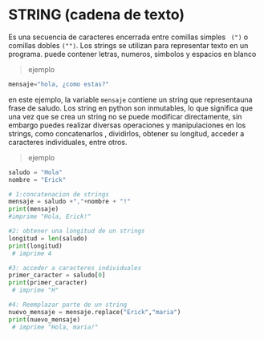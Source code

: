 # STRING (cadena de texto)
Es una secuencia de caracteres encerrada entre comillas simples ` (")` o comillas dobles `("")`.
Los strings se utilizan para representar texto en un programa. puede contener letras, numeros, simbolos y espacios en blanco
>ejemplo
```python
mensaje="hola, ¿como estas?"
```
en este ejemplo, la variable `mensaje` contiene un string que representauna frase de saludo.
Los string en python son inmutables, lo que significa que una vez que se crea un string no se puede modificar directamente, sin embargo puedes realizar diversas operaciones y manipulaciones en los strings, como concatenarlos , dividirlos, obtener su longitud, acceder a caracteres individuales, entre otros.
> ejemplo
```python
saludo = "Hola"
nombre = "Erick"

# 1:concatenacion de strings
mensaje = saludo +","+nombre + "!"
print(mensaje)   
#imprime "Hola, Erick!"

#2: obtener una longitud de un strings
longitud = len(saludo)
print(longitud)  
 # imprime 4

#3: acceder a caracteres individuales
primer_caracter = saludo[0]
print(primer_caracter) 
 # imprime "H"

#4: Reemplazar parte de un string
nuevo_mensaje = mensaje.replace("Erick","maria")
print(nuevo_mensaje) 
 # imprime "Hola, maria!"
